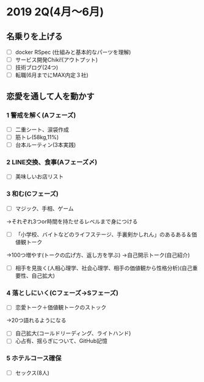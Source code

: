 # 2019 2Q(4月〜6月)

## 名乗りを上げる
- [ ] docker RSpec (仕組みと基本的なパーツを理解)
- [ ] サービス開発Chiki!(アウトプット)
- [ ] 技術ブログ(24つ)
- [ ] 転職(6月までにMAX内定３社)

## 恋愛を通して人を動かす
### 1 警戒を解く(Aフェーズ)
- [ ] 二重シート、涙袋作成
- [ ] 筋トレ(58kg,11%)
- [ ] 台本ルーティン(3本実践)
### 2 LINE交換、食事(Aフェーズ〆)
- [ ] 美味しいお店リスト
### 3 和む(Cフェーズ)
- [ ] マジック、手相、ゲーム

→それぞれ3つor時間を持たせるレベルまで身につける
- [ ] 「小学校、バイトなどのライフステージ、手裏剣かしれん」のあるある＆価値観トーク

→100つ増やす(トークの広げ方、返し方を学ぶ)
→自己開示トーク(自己紹介)
- [ ] 相手を見抜く(人相心理学、社会心理学、相手の価値観から性格分析)(自己重要性、自己拡大)
### 4 落としにいく(Cフェーズ→Sフェーズ)
- [ ] 恋愛トーク＋価値観トークのストック

→20つ語れるようになる
- [ ] 自己拡大(コールドリーディング、ライトハンド)
- [ ] 心占有、揺らぎについて、GitHub記憶
### 5 ホテルコース確保
- [ ] セックス(8人)

